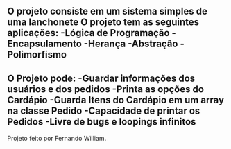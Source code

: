 O projeto consiste em um sistema simples de uma lanchonete 
O projeto tem as seguintes aplicações:
-Lógica de Programação
-Encapsulamento
-Herança
-Abstração
-Polimorfismo
-

O Projeto pode:
-Guardar informações dos usuários e dos pedidos
-Printa as opções do Cardápio
-Guarda Itens do Cardápio em um array na classe Pedido
-Capacidade de printar os Pedidos
-Livre de bugs e loopings infinitos
-

Projeto feito por Fernando William.
